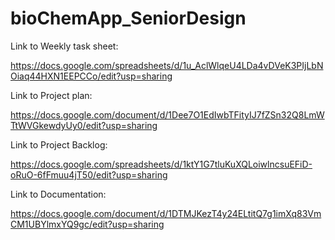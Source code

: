 # bioChemApp_SeniorDesign


Link to Weekly task sheet:

https://docs.google.com/spreadsheets/d/1u_AclWlqeU4LDa4vDVeK3PIjLbNOiaq44HXN1EEPCCo/edit?usp=sharing

Link to Project plan:

https://docs.google.com/document/d/1Dee7O1EdIwbTFityIJ7fZSn32Q8LmWTtWVGkewdyUy0/edit?usp=sharing

Link to Project Backlog:

https://docs.google.com/spreadsheets/d/1ktY1G7tluKuXQLoiwlncsuEFiD-oRuO-6fFmuu4jT50/edit?usp=sharing

Link to Documentation:

https://docs.google.com/document/d/1DTMJKezT4y24ELtitQ7g1imXq83VmCM1UBYlmxYQ9gc/edit?usp=sharing
